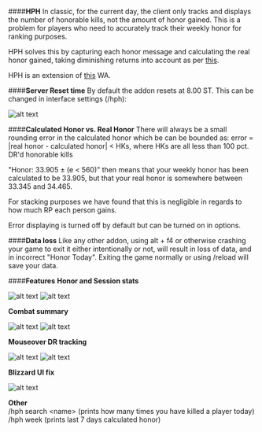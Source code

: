 ####**HPH**
In classic, for the current day, the client only tracks and displays the number of honorable kills, not the amount of honor gained. This is a problem for players who need to accurately track their weekly honor for ranking purposes.

HPH solves this by capturing each honor message and calculating the real honor gained, taking diminishing returns into account as per [this](https://us.forums.blizzard.com/en/wow/t/alterac-valley-adjustments-incoming/422125).

HPH is an extension of [this](https://wago.io/KSACGWwO9) WA.

####**Server Reset time**
By default the addon resets at 8.00 ST. This can be changed in interface settings (/hph):

![alt text](https://i.imgur.com/YFyDNpp.png "GeneralSettings")

####**Calculated Honor vs. Real Honor**
There will always be a small rounding error in the calculated honor which be can be bounded as: error = |real honor - calculated honor| &lt; HKs, where HKs are all less than 100 pct. DR'd honorable kills

"Honor: 33.905 ± (e &lt; 560)" then means that your weekly honor has been calculated to be 33.905, but that your real honor is somewhere between 33.345 and 34.465.

For stacking purposes we have found that this is negligible in regards to how much RP each person gains.

Error displaying is turned off by default but can be turned on in options.

####**Data loss**
Like any other addon, using alt + f4 or otherwise crashing your game to exit it either intentionally or not, will result in loss of data, and in incorrect "Honor Today". Exiting the game normally or using /reload will save your data.

####**Features**
**Honor and Session stats**  

![alt text](https://i.imgur.com/7HBBRtx.png "MainWindow") ![alt text](https://i.imgur.com/BsaYR8y.png "MainWindow2")

**Combat summary**  

![alt text](https://i.imgur.com/Ht46z7k.png "HonorMsg") ![alt text](https://i.imgur.com/m5Qpxb6.png "HonorMsg2")  

**Mouseover DR tracking**  

![alt text](https://i.imgur.com/OMXeihY.png "Tooltip") ![alt text](https://i.imgur.com/Nvpy1qA.png "Tooltip2")  

**Blizzard UI fix**  

![alt text](https://i.imgur.com/lctFnQq.png "HonorTab")  

**Other**  
/hph search &lt;name&gt;  (prints how many times you have killed a player today)  
/hph week (prints last 7 days calculated honor)
